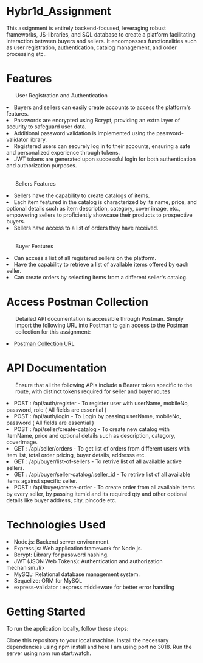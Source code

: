 # Hybr1d_Assignment

This assignment is entirely backend-focused, leveraging robust frameworks, JS-libraries, and SQL database to create a platform facilitating interaction between buyers and sellers. It encompasses functionalities such as user registration, authentication, catalog management, and order processing etc..

# Features

<ul>User Registration and Authentication </ul>
<li>Buyers and sellers can easily create accounts to access the platform's features. </li>
<li>Passwords are encrypted using Bcrypt, providing an extra layer of security to safeguard user data.</li>
<li>Additional password validation is implemented using the password-validator library.</li>
<li>Registered users can securely log in to their accounts, ensuring a safe and personalized experience through tokens.</li>
<li>JWT tokens are generated upon successful login for both authentication and authorization purposes.</li>
<br>
<ul>Sellers Features</ul>
<li>Sellers have the capability to create catalogs of items.</li>
<li>Each item featured in the catalog is characterized by its name, price, and optional details such as item description, category, cover image, etc., empowering sellers to proficiently showcase their products to prospective buyers.</li>
<li>Sellers have access to a list of orders they have received.</li>
<br>
<ul>Buyer Features</ul>
<li>Can access a list of all registered sellers on the platform.</li>
<li>Have the capability to retrieve a list of available items offered by each seller.</li>
<li>Can create orders by selecting items from a different seller's catalog.</li>

# Access Postman Collection

<ul>Detailed API documentation is accessible through Postman. Simply import the following URL into Postman to gain access to the Postman collection for this assignment:</ul>
<li><a href="https://api.postman.com/collections/24650675-55175de9-b383-42da-b2a9-ee223134fa86?access_key=PMAT-01HPCEB1R0PQPHXKQ9HC42DMAW">Postman Collection URL</a></li>


# API Documentation
<ul>Ensure that all the following APIs include a Bearer token specific to the route, with distinct tokens required for seller and buyer routes</ul>
<li> POST : /api/auth/register - To register user with userName, mobileNo, password, role ( All fields are essential )</li>
<li>  POST : /api/auth/login - To Login by passing userName, mobileNo, password ( All fields are essential )</li>
<li>  POST : /api/seller/create-catalog - To create new catalog with itemName, price and optional details such as description, category, coverImage.</li>
<li>  GET  : /api/seller/orders - To get list of orders from different users with item list, total order pricing, buyer details, addresss etc.</li>
<li>  GET  : /api/buyer/list-of-sellers - To retrive list of all available active sellers.</li>
<li>  GET  : /api/buyer/seller-catalog/:seller_id  - To retrive list of all available items against specific seller.</li>
<li>  POST : /api/buyer/create-order - To create order from all available items by every seller, by passing itemId and its required qty and other optional details like buyer address, city, pincode etc.</li>


# Technologies Used
<li>Node.js: Backend server environment.</li>
<li>Express.js: Web application framework for Node.js.</li>
<li>Bcrypt: Library for password hashing.</li>
<li>JWT (JSON Web Tokens): Authentication and authorization mechanism./li>
<li>MySQL: Relational database management system.</li>
<li>Sequelize: ORM for MySQL</li>
<li>express-validator : express middleware for better error handling</li>



# Getting Started
To run the application locally, follow these steps:

Clone this repository to your local machine.
Install the necessary dependencies using npm install and here I am using port no 3018.
Run the server using npm run start:watch.
